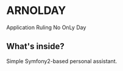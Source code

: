ARNOLDAY
========================

Application Ruling No OnLy Day

What's inside?
--------------

Simple Symfony2-based personal assistant.
